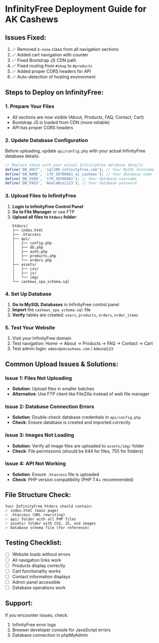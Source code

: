 # InfinityFree Deployment Guide for AK Cashews

## Issues Fixed:
1. ✅ Removed `d-none` class from all navigation sections
2. ✅ Added cart navigation with counter
3. ✅ Fixed Bootstrap JS CDN path
4. ✅ Fixed routing from `#shop` to `#products`
5. ✅ Added proper CORS headers for API
6. ✅ Auto-detection of hosting environment

## Steps to Deploy on InfinityFree:

### 1. Prepare Your Files
- All sections are now visible (About, Products, FAQ, Contact, Cart)
- Bootstrap JS is loaded from CDN (more reliable)
- API has proper CORS headers

### 2. Update Database Configuration
Before uploading, update `api/config.php` with your actual InfinityFree database details:

```php
// Replace these with your actual InfinityFree database details
define('DB_HOST', 'sql200.infinityfree.com'); // Your MySQL hostname
define('DB_NAME', 'if0_39766861_ac_cashews'); // Your database name
define('DB_USER', 'if0_39766861'); // Your database username
define('DB_PASS', 'AmalaNini123'); // Your database password
```

### 3. Upload Files to InfinityFree
1. **Login to InfinityFree Control Panel**
2. **Go to File Manager** or use FTP
3. **Upload all files to `htdocs` folder**:
   ```
   htdocs/
   ├── index.html
   ├── .htaccess
   ├── api/
   │   ├── config.php
   │   ├── db.php
   │   ├── auth.php
   │   ├── products.php
   │   └── orders.php
   ├── assets/
   │   ├── css/
   │   ├── js/
   │   └── img/
   └── cashews_spa_schema.sql
   ```

### 4. Set Up Database
1. **Go to MySQL Databases** in InfinityFree control panel
2. **Import** the `cashews_spa_schema.sql` file
3. **Verify** tables are created: `users`, `products`, `orders`, `order_items`

### 5. Test Your Website
1. Visit your InfinityFree domain
2. Test navigation: Home → About → Products → FAQ → Contact → Cart
3. Test admin login: `admin@akcashews.com` / `Admin@123`

## Common Upload Issues & Solutions:

### Issue 1: Files Not Uploading
- **Solution**: Upload files in smaller batches
- **Alternative**: Use FTP client like FileZilla instead of web file manager

### Issue 2: Database Connection Errors
- **Solution**: Double-check database credentials in `api/config.php`
- **Check**: Ensure database is created and imported correctly

### Issue 3: Images Not Loading
- **Solution**: Verify all image files are uploaded to `assets/img/` folder
- **Check**: File permissions (should be 644 for files, 755 for folders)

### Issue 4: API Not Working
- **Solution**: Ensure `.htaccess` file is uploaded
- **Check**: PHP version compatibility (PHP 7.4+ recommended)

## File Structure Check:
```
Your InfinityFree htdocs should contain:
✅ index.html (main page)
✅ .htaccess (URL rewriting)
✅ api/ folder with all PHP files
✅ assets/ folder with CSS, JS, and images
✅ Database schema file (for reference)
```

## Testing Checklist:
- [ ] Website loads without errors
- [ ] All navigation links work
- [ ] Products display correctly
- [ ] Cart functionality works
- [ ] Contact information displays
- [ ] Admin panel accessible
- [ ] Database operations work

## Support:
If you encounter issues, check:
1. InfinityFree error logs
2. Browser developer console for JavaScript errors
3. Database connection in phpMyAdmin